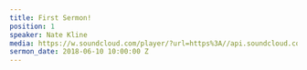 ```yaml
---
title: First Sermon!
position: 1
speaker: Nate Kline
media: https://w.soundcloud.com/player/?url=https%3A//api.soundcloud.com/tracks/452212620&color=%23ff5500&auto_play=false&hide_related=false&show_comments=true&show_user=true&show_reposts=false&show_teaser=true&visual=true
sermon_date: 2018-06-10 10:00:00 Z
---
```


